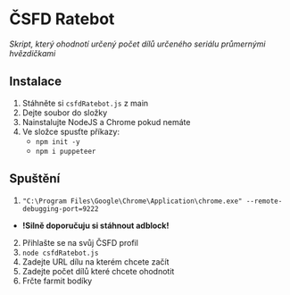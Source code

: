 # ČSFD Ratebot
*Skript, který ohodnotí určený počet dílů určeného seriálu průmernými hvězdičkami*

## Instalace
1. Stáhněte si ```csfdRatebot.js``` z main
2. Dejte soubor do složky
3. Nainstalujte NodeJS a Chrome pokud nemáte
4. Ve složce spusťte příkazy: 
    * ```npm init -y```
    * ```npm i puppeteer```

## Spuštění
1. ```"C:\Program Files\Google\Chrome\Application\chrome.exe" --remote-debugging-port=9222```
* **!Silně doporučuju si stáhnout adblock!**
2. Přihlašte se na svůj ČSFD profil
3. ```node csfdRatebot.js```
4. Zadejte URL dílu na kterém chcete začít
5. Zadejte počet dílů které chcete ohodnotit
6. Frčte farmit bodíky
